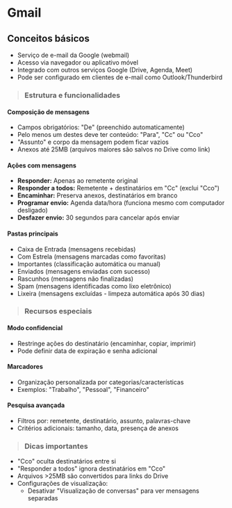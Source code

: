 # Gmail

## Conceitos básicos
- Serviço de e-mail da Google (webmail)
- Acesso via navegador ou aplicativo móvel
- Integrado com outros serviços Google (Drive, Agenda, Meet)
- Pode ser configurado em clientes de e-mail como Outlook/Thunderbird

> ### Estrutura e funcionalidades

#### Composição de mensagens
- Campos obrigatórios: "De" (preenchido automaticamente)
- Pelo menos um destes deve ter conteúdo: "Para", "Cc" ou "Cco"
- "Assunto" e corpo da mensagem podem ficar vazios
- Anexos até 25MB (arquivos maiores são salvos no Drive como link)

#### Ações com mensagens
- **Responder:** Apenas ao remetente original
- **Responder a todos:** Remetente + destinatários em "Cc" (exclui "Cco")
- **Encaminhar:** Preserva anexos, destinatários em branco
- **Programar envio:** Agenda data/hora (funciona mesmo com computador desligado)
- **Desfazer envio:** 30 segundos para cancelar após enviar

#### Pastas principais
- Caixa de Entrada (mensagens recebidas)
- Com Estrela (mensagens marcadas como favoritas)
- Importantes (classificação automática ou manual)
- Enviados (mensagens enviadas com sucesso)
- Rascunhos (mensagens não finalizadas)
- Spam (mensagens identificadas como lixo eletrônico)
- Lixeira (mensagens excluídas - limpeza automática após 30 dias)

> ### Recursos especiais

#### Modo confidencial
- Restringe ações do destinatário (encaminhar, copiar, imprimir)
- Pode definir data de expiração e senha adicional

#### Marcadores
- Organização personalizada por categorias/características
- Exemplos: "Trabalho", "Pessoal", "Financeiro"

#### Pesquisa avançada
- Filtros por: remetente, destinatário, assunto, palavras-chave
- Critérios adicionais: tamanho, data, presença de anexos

> ### Dicas importantes
- "Cco" oculta destinatários entre si
- "Responder a todos" ignora destinatários em "Cco"
- Arquivos >25MB são convertidos para links do Drive
- Configurações de visualização:
  - Desativar "Visualização de conversas" para ver mensagens separadas